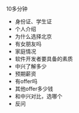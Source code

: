 10多分钟

- 身份证、学生证
- 个人介绍
- 为什么选择北京
- 有女朋友吗
- 家庭情况
- 软件开发者要具备的素质
- 中兴了解多少
- 预期薪资
- 有offer吗
- 其他offer多少钱
- 和中兴对比，选哪个
- 反问